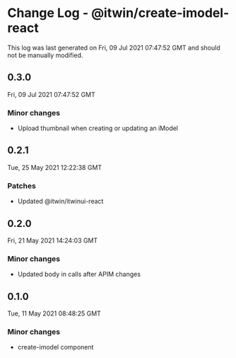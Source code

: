 # Change Log - @itwin/create-imodel-react

This log was last generated on Fri, 09 Jul 2021 07:47:52 GMT and should not be manually modified.

## 0.3.0
Fri, 09 Jul 2021 07:47:52 GMT

### Minor changes

- Upload thumbnail when creating or updating an iModel

## 0.2.1
Tue, 25 May 2021 12:22:38 GMT

### Patches

- Updated @itwin/itwinui-react

## 0.2.0
Fri, 21 May 2021 14:24:03 GMT

### Minor changes

- Updated body in calls after APIM changes

## 0.1.0
Tue, 11 May 2021 08:48:25 GMT

### Minor changes

- create-imodel component

